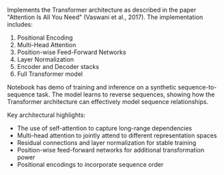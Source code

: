 Implements the Transformer architecture as described in the paper
"Attention Is All You Need" (Vaswani et al., 2017). The implementation includes:

1. Positional Encoding
2. Multi-Head Attention
3. Position-wise Feed-Forward Networks
4. Layer Normalization
5. Encoder and Decoder stacks
6. Full Transformer model

Notebook has demo of training and inference on a synthetic sequence-to-sequence task.
The model learns to reverse sequences, showing how the Transformer architecture
can effectively model sequence relationships.

Key architectural highlights:

- The use of self-attention to capture long-range dependencies
- Multi-head attention to jointly attend to different representation spaces
- Residual connections and layer normalization for stable training
- Position-wise feed-forward networks for additional transformation power
- Positional encodings to incorporate sequence order
